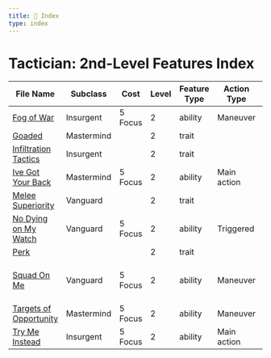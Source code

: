 ```yaml
---
title: 📑 Index
type: index
---
```


# Tactician: 2nd-Level Features Index

| File Name                                               | Subclass   | Cost    | Level | Feature Type | Action Type | Distance        | Target                         |
| ------------------------------------------------------- | ---------- | ------- | ----- | ------------ | ----------- | --------------- | ------------------------------ |
| [Fog of War](../Fog%20of%20War)                         | Insurgent  | 5 Focus | 2     | ability      | Maneuver    | Ranged 10       | Two creatures                  |
| [Goaded](../Goaded)                                     | Mastermind |         | 2     | trait        |             |                 |                                |
| [Infiltration Tactics](../Infiltration%20Tactics)       | Insurgent  |         | 2     | trait        |             |                 |                                |
| [Ive Got Your Back](../Ive%20Got%20Your%20Back)         | Mastermind | 5 Focus | 2     | ability      | Main action | Ranged 5        | One creature                   |
| [Melee Superiority](../Melee%20Superiority)             | Vanguard   |         | 2     | trait        |             |                 |                                |
| [No Dying on My Watch](../No%20Dying%20on%20My%20Watch) | Vanguard   | 5 Focus | 2     | ability      | Triggered   | Ranged 5        | One enemy                      |
| [Perk](../Perk)                                         |            |         | 2     | trait        |             |                 |                                |
| [Squad On Me](../Squad%20On%20Me)                       | Vanguard   | 5 Focus | 2     | ability      | Maneuver    | 1 burst         | Self and each ally in the area |
| [Targets of Opportunity](../Targets%20of%20Opportunity) | Mastermind | 5 Focus | 2     | ability      | Maneuver    | Ranged 5        | Two creatures                  |
| [Try Me Instead](../Try%20Me%20Instead)                 | Insurgent  | 5 Focus | 2     | ability      | Main action | Self; see below | Self                           |
